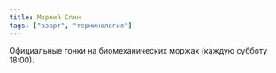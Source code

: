 ```yaml
---
title: Моржий Спин
tags: ["азарт", "терминология"]
---
```


Официальные гонки на биомеханических моржах (каждую субботу 18:00).